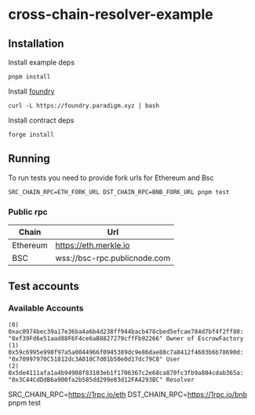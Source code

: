 # cross-chain-resolver-example

## Installation

Install example deps

```shell
pnpm install
```

Install [foundry](https://book.getfoundry.sh/getting-started/installation)

```shell
curl -L https://foundry.paradigm.xyz | bash
```

Install contract deps

```shell
forge install
```

## Running

To run tests you need to provide fork urls for Ethereum and Bsc

```shell
SRC_CHAIN_RPC=ETH_FORK_URL DST_CHAIN_RPC=BNB_FORK_URL pnpm test
```

### Public rpc

| Chain    | Url                          |
|----------|------------------------------|
| Ethereum | https://eth.merkle.io        |
| BSC      | wss://bsc-rpc.publicnode.com |

## Test accounts

### Available Accounts

```
(0) 0xac0974bec39a17e36ba4a6b4d238ff944bacb478cbed5efcae784d7bf4f2ff80: "0xf39Fd6e51aad88F6F4ce6aB8827279cffFb92266" Owner of EscrowFactory
(1) 0x59c6995e998f97a5a0044966f0945389dc9e86dae88c7a8412f4603b6b78690d: "0x70997970C51812dc3A010C7d01b50e0d17dc79C8" User
(2) 0x5de4111afa1a4b94908f83103eb1f1706367c2e68ca870fc3fb9a804cdab365a: "0x3C44CdDdB6a900fa2b585dd299e03d12FA4293BC" Resolver
```


SRC_CHAIN_RPC=https://1rpc.io/eth DST_CHAIN_RPC=https://1rpc.io/bnb pnpm test